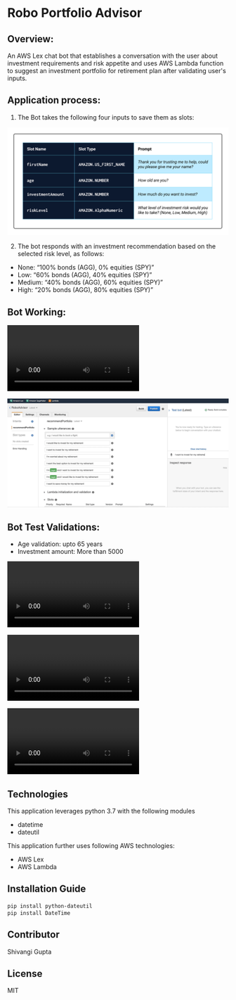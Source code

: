 # Robo Portfolio Advisor

## Overview:

An AWS Lex chat bot that establishes a conversation with the user about investment requirements and risk appetite and uses AWS Lambda function to suggest an investment portfolio for retirement plan after validating user's inputs.

## Application process:

1. The Bot takes the following four inputs to save them as slots:

![](media/slots.png)

2. The bot responds with an investment recommendation based on the selected risk level, as follows:

- None: “100% bonds (AGG), 0% equities (SPY)”
- Low: “60% bonds (AGG), 40% equities (SPY)”
- Medium: “40% bonds (AGG), 60% equities (SPY)”
- High: “20% bonds (AGG), 80% equities (SPY)”

## Bot Working:

![Chat_Bot_working](media/robo_adv.mov)

![Chat_Bot_Portfolio](media/robo_lambda.gif)


## Bot Test Validations:

* Age validation: upto 65 years
* Investment amount: More than 5000


![Chatbot_Test_Age](media/age_testval.mov)

![Chatbot_Test_Amount](media/amount_testval.mov)

![Chatbot_Test_NegtiveAge](media/age_testval.mov)


## Technologies

This application leverages python 3.7 with the following modules

* datetime
* dateutil

This application further uses following AWS technologies:

* AWS Lex
* AWS Lambda



## Installation Guide

```
pip install python-dateutil
pip install DateTime
```

## Contributor

Shivangi Gupta

## License

MIT
